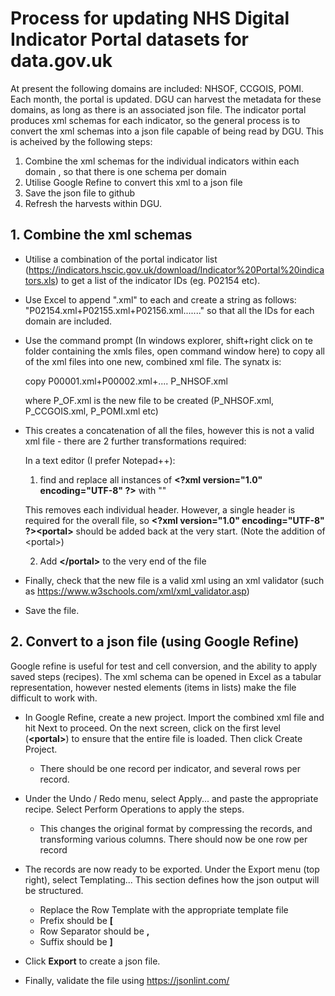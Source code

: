 # Process for updating NHS Digital Indicator Portal datasets for data.gov.uk

At present the following domains are included: NHSOF, CCGOIS, POMI.
Each month, the portal is updated. DGU can harvest the metadata for these domains, as long as there is an associated json file.
The indicator portal produces xml schemas for each indicator, so the general process is to convert the xml schemas into a json file capable of being read by DGU.
This is acheived by the following steps:
1. Combine the xml schemas for the individual indicators within each domain , so that there is one schema per domain
2. Utilise Google Refine to convert this xml to a json file
3. Save the json file to github
4. Refresh the harvests within DGU.


## 1. Combine the xml schemas

- Utilise a combination of the portal indicator list (https://indicators.hscic.gov.uk/download/Indicator%20Portal%20indicators.xls) to get a list of the indicator IDs (eg. P02154 etc).

- Use Excel to append ".xml" to each and create a string as follows: "P02154.xml+P02155.xml+P02156.xml......." so that all the IDs for each domain are included.

- Use the command prompt (In windows explorer, shift+right click on te folder containing the xmls files, open command window here) to copy all of the xml files into one new, combined xml file. The synatx is:

	copy P00001.xml+P00002.xml+.... P_NHSOF.xml

	where P_OF.xml is the new file to be created (P_NHSOF.xml, P_CCGOIS.xml, P_POMI.xml etc)

- This creates a concatenation of all the files, however this is not a valid xml file - there are 2 further transformations required:

	In a text editor (I prefer Notepad++):
	1. find and replace all instances of **\<?xml version="1.0" encoding="UTF-8" ?\>** with ""
	
	This removes each individual header. However, a single header is required for the overall file, so **\<?xml version="1.0" encoding="UTF-8" ?\>\<portal\>** should be added back at the very start. (Note the addition of \<portal\>)

	2. Add **\</portal\>** to the very end of the file

- Finally, check that the new file is a valid xml using an xml validator (such as https://www.w3schools.com/xml/xml_validator.asp)

- Save the file.


## 2. Convert to a json file (using Google Refine)

Google refine is useful for test and cell conversion, and the ability to apply saved steps (recipes). The xml schema can be opened in Excel as a tabular representation, however nested elements (items in lists) make the file difficult to work with.

- In Google Refine, create a new project. Import the combined xml file and hit Next to proceed. On the next screen, click on the first level (**\<portal\>**) to ensure that the entire file is loaded. Then click Create Project. 

	- There should be one record per indicator, and several rows per record.

- Under the Undo / Redo menu, select Apply... and paste the appropriate recipe. Select Perform Operations to apply the steps.

	- This changes the original format by compressing the records, and transforming various columns. There should now be one row per record
	
- The records are now ready to be exported. Under the Export menu (top right), select Templating... This section defines how the json output will be structured.

	- Replace the Row Template with the appropriate template file
	- Prefix should be **\[**
	- Row Separator should be **,**
	- Suffix should be **\]**

- Click **Export** to create a json file. 

- Finally, validate the file using https://jsonlint.com/


